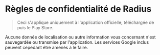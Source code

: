# Règles de confidentialité de Radius

> Ceci s'applique uniquement à l'application officielle, téléchargée de puis le Play Store.

Aucune donnée de localisation ou autre information vous concernant n'est sauvegardée ou transmise par l'application.
Les services Google inclus peuvent cepedant être amenés à le faire.
